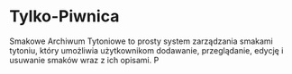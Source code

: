 # Tylko-Piwnica
Smakowe Archiwum Tytoniowe to prosty system zarządzania smakami tytoniu, który umożliwia użytkownikom dodawanie, przeglądanie, edycję i usuwanie smaków wraz z ich opisami. P
